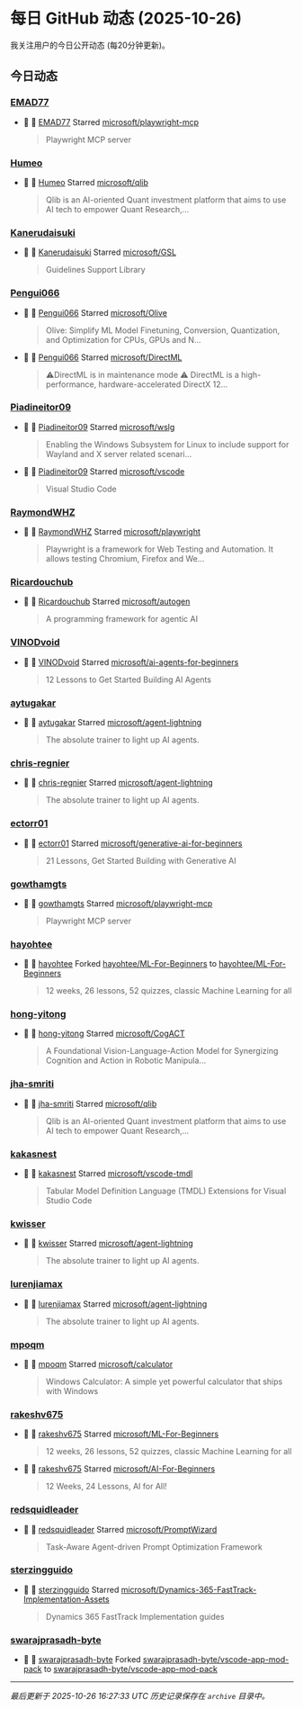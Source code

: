 # 每日 GitHub 动态 (2025-10-26)

我关注用户的今日公开动态 (每20分钟更新)。

## 今日动态

### [EMAD77](https://github.com/EMAD77)
- 🌟 👤 [EMAD77](https://github.com/EMAD77) Starred [microsoft/playwright-mcp](https://github.com/microsoft/playwright-mcp)
  > Playwright MCP server

### [Humeo](https://github.com/Humeo)
- 🌟 👤 [Humeo](https://github.com/Humeo) Starred [microsoft/qlib](https://github.com/microsoft/qlib)
  > Qlib is an AI-oriented Quant investment platform that aims to use AI tech to empower Quant Research,...

### [Kanerudaisuki](https://github.com/Kanerudaisuki)
- 🌟 👤 [Kanerudaisuki](https://github.com/Kanerudaisuki) Starred [microsoft/GSL](https://github.com/microsoft/GSL)
  > Guidelines Support Library

### [Pengui066](https://github.com/Pengui066)
- 🌟 👤 [Pengui066](https://github.com/Pengui066) Starred [microsoft/Olive](https://github.com/microsoft/Olive)
  > Olive: Simplify ML Model Finetuning, Conversion, Quantization, and Optimization for CPUs, GPUs and N...
- 🌟 👤 [Pengui066](https://github.com/Pengui066) Starred [microsoft/DirectML](https://github.com/microsoft/DirectML)
  > ⚠️DirectML is in maintenance mode ⚠️ DirectML is a high-performance, hardware-accelerated DirectX 12...

### [Piadineitor09](https://github.com/Piadineitor09)
- 🌟 👤 [Piadineitor09](https://github.com/Piadineitor09) Starred [microsoft/wslg](https://github.com/microsoft/wslg)
  > Enabling the Windows Subsystem for Linux to include support for Wayland and X server related scenari...
- 🌟 👤 [Piadineitor09](https://github.com/Piadineitor09) Starred [microsoft/vscode](https://github.com/microsoft/vscode)
  > Visual Studio Code

### [RaymondWHZ](https://github.com/RaymondWHZ)
- 🌟 👤 [RaymondWHZ](https://github.com/RaymondWHZ) Starred [microsoft/playwright](https://github.com/microsoft/playwright)
  > Playwright is a framework for Web Testing and Automation. It allows testing Chromium, Firefox and We...

### [Ricardouchub](https://github.com/Ricardouchub)
- 🌟 👤 [Ricardouchub](https://github.com/Ricardouchub) Starred [microsoft/autogen](https://github.com/microsoft/autogen)
  > A programming framework for agentic AI

### [VINODvoid](https://github.com/VINODvoid)
- 🌟 👤 [VINODvoid](https://github.com/VINODvoid) Starred [microsoft/ai-agents-for-beginners](https://github.com/microsoft/ai-agents-for-beginners)
  > 12 Lessons to Get Started Building AI Agents

### [aytugakar](https://github.com/aytugakar)
- 🌟 👤 [aytugakar](https://github.com/aytugakar) Starred [microsoft/agent-lightning](https://github.com/microsoft/agent-lightning)
  > The absolute trainer to light up AI agents.

### [chris-regnier](https://github.com/chris-regnier)
- 🌟 👤 [chris-regnier](https://github.com/chris-regnier) Starred [microsoft/agent-lightning](https://github.com/microsoft/agent-lightning)
  > The absolute trainer to light up AI agents.

### [ectorr01](https://github.com/ectorr01)
- 🌟 👤 [ectorr01](https://github.com/ectorr01) Starred [microsoft/generative-ai-for-beginners](https://github.com/microsoft/generative-ai-for-beginners)
  > 21 Lessons, Get Started Building with Generative AI 

### [gowthamgts](https://github.com/gowthamgts)
- 🌟 👤 [gowthamgts](https://github.com/gowthamgts) Starred [microsoft/playwright-mcp](https://github.com/microsoft/playwright-mcp)
  > Playwright MCP server

### [hayohtee](https://github.com/hayohtee)
- 🍴 👤 [hayohtee](https://github.com/hayohtee) Forked [hayohtee/ML-For-Beginners](https://github.com/hayohtee/ML-For-Beginners) to [hayohtee/ML-For-Beginners](https://github.com/hayohtee/ML-For-Beginners)
  > 12 weeks, 26 lessons, 52 quizzes, classic Machine Learning for all

### [hong-yitong](https://github.com/hong-yitong)
- 🌟 👤 [hong-yitong](https://github.com/hong-yitong) Starred [microsoft/CogACT](https://github.com/microsoft/CogACT)
  > A Foundational Vision-Language-Action Model for Synergizing Cognition and Action in Robotic Manipula...

### [jha-smriti](https://github.com/jha-smriti)
- 🌟 👤 [jha-smriti](https://github.com/jha-smriti) Starred [microsoft/qlib](https://github.com/microsoft/qlib)
  > Qlib is an AI-oriented Quant investment platform that aims to use AI tech to empower Quant Research,...

### [kakasnest](https://github.com/kakasnest)
- 🌟 👤 [kakasnest](https://github.com/kakasnest) Starred [microsoft/vscode-tmdl](https://github.com/microsoft/vscode-tmdl)
  > Tabular Model Definition Language (TMDL) Extensions for Visual Studio Code

### [kwisser](https://github.com/kwisser)
- 🌟 👤 [kwisser](https://github.com/kwisser) Starred [microsoft/agent-lightning](https://github.com/microsoft/agent-lightning)
  > The absolute trainer to light up AI agents.

### [lurenjiamax](https://github.com/lurenjiamax)
- 🌟 👤 [lurenjiamax](https://github.com/lurenjiamax) Starred [microsoft/agent-lightning](https://github.com/microsoft/agent-lightning)
  > The absolute trainer to light up AI agents.

### [mpoqm](https://github.com/mpoqm)
- 🌟 👤 [mpoqm](https://github.com/mpoqm) Starred [microsoft/calculator](https://github.com/microsoft/calculator)
  > Windows Calculator: A simple yet powerful calculator that ships with Windows

### [rakeshv675](https://github.com/rakeshv675)
- 🌟 👤 [rakeshv675](https://github.com/rakeshv675) Starred [microsoft/ML-For-Beginners](https://github.com/microsoft/ML-For-Beginners)
  > 12 weeks, 26 lessons, 52 quizzes, classic Machine Learning for all
- 🌟 👤 [rakeshv675](https://github.com/rakeshv675) Starred [microsoft/AI-For-Beginners](https://github.com/microsoft/AI-For-Beginners)
  > 12 Weeks, 24 Lessons, AI for All!

### [redsquidleader](https://github.com/redsquidleader)
- 🌟 👤 [redsquidleader](https://github.com/redsquidleader) Starred [microsoft/PromptWizard](https://github.com/microsoft/PromptWizard)
  > Task-Aware Agent-driven Prompt Optimization Framework

### [sterzingguido](https://github.com/sterzingguido)
- 🌟 👤 [sterzingguido](https://github.com/sterzingguido) Starred [microsoft/Dynamics-365-FastTrack-Implementation-Assets](https://github.com/microsoft/Dynamics-365-FastTrack-Implementation-Assets)
  > Dynamics 365 FastTrack Implementation guides

### [swarajprasadh-byte](https://github.com/swarajprasadh-byte)
- 🍴 👤 [swarajprasadh-byte](https://github.com/swarajprasadh-byte) Forked [swarajprasadh-byte/vscode-app-mod-pack](https://github.com/swarajprasadh-byte/vscode-app-mod-pack) to [swarajprasadh-byte/vscode-app-mod-pack](https://github.com/swarajprasadh-byte/vscode-app-mod-pack)


---
*最后更新于 2025-10-26 16:27:33 UTC*
*历史记录保存在 `archive` 目录中。*
